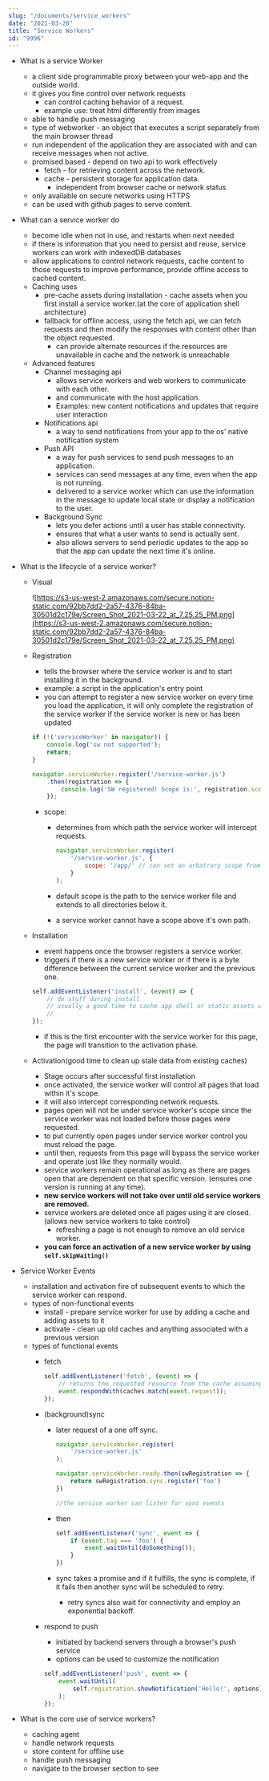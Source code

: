 ```yaml
---
slug: "/documents/service_workers"
date: "2021-03-28"
title: "Service Workers"
id: "9996"
---
```

- What is a service Worker
    - a client side programmable proxy between your web-app and the outside world.
    - it gives you fine control over network requests
        - can control caching behavior of a request.
        - example use: treat html differently from images
    - able to handle push messaging
    - type of webworker - an object that executes a script separately from the main browser thread
    - run independent of the application they are associated with and can receive messages when not active.
    - promised based - depend on two api to work effectively
        - fetch - for retrieving content across the network.
        - cache - persistent storage for application data.
            - independent from browser cache or network status
    - only available on secure networks using HTTPS
    - can be used with github pages to serve content.
- What can a service worker do
    - become idle when not in use, and restarts when next needed
    - if there is information that you need to persist and reuse, service workers can work with indexedDB databases
    - allow applications to control network requests, cache content to those requests to improve performance, provide offline access to cached content.
    - Caching uses
        - pre-cache assets during installation - cache assets when you first install a service worker.(at the core of application shell architecture)
        - fallback for offline access, using the fetch api, we can fetch requests and then modify the responses with content other than the object requested.
            - can provide alternate resources if the resources are unavailable in cache and the network is unreachable
    - Advanced features
        - Channel messaging api
            - allows service workers and web workers to communicate with each other.
            - and communicate with the host application.
            - Examples: new content notifications and updates that require user interaction
        - Notifications api
            - a way to send notifications from your app to the os' native notification system
        - Push API
            - a way for push services to send push messages to an application.
            - services can send messages at any time, even when the app is not running.
            - delivered to a service worker which can use the information in the message to update local state or display a notification to the user.
        - Background Sync
            - lets you defer actions until a user has stable connectivity.
            - ensures that what a user wants to send is actually sent.
            - also allows servers to send periodic updates to the app so that the app can update the next time it's online.
- What is the lifecycle of a service worker?
    - Visual

        ![https://s3-us-west-2.amazonaws.com/secure.notion-static.com/92bb7dd2-2a57-4376-84ba-30501d2c179e/Screen_Shot_2021-03-22_at_7.25.25_PM.png](https://s3-us-west-2.amazonaws.com/secure.notion-static.com/92bb7dd2-2a57-4376-84ba-30501d2c179e/Screen_Shot_2021-03-22_at_7.25.25_PM.png)

    - Registration
        - tells the browser where the service worker is and to start installing it in the background.
        - example: a script in the application's entry point
        - you can attempt to register a new service worker on every time you load the application, it will only complete the registration of the service worker if the service worker is new or has been updated

        ```jsx
        if (!('serviceWorker' in navigator)) {
        	console.log('sw not supported');
        	return;
        }

        navigator.serviceWorker.register('/service-worker.js')
        	.then(registration => {
        		console.log('SW registered! Scope is:', registration.scope);
        	});
        ```

        - scope:
            - determines from which path the service worker will intercept requests.

                ```jsx
                navigator.serviceWorker.register(
                	'/service-worker.js', {
                		scope: '/app/' // can set an arbatrary scope from this and below
                	}
                );
                ```

            - default scope is the path to the service worker file and extends to all directories below it.
            - a service worker cannot have a scope above it's own path.
    - Installation
        - event happens once the browser registers a service worker.
        - triggers if there is a new service worker or if there is a byte difference between the current service worker and the previous one.

        ```jsx
        self.addEventListener('install', (event) => {
        	// do stuff during install
        	// usually a good time to cache app shell or static assets using the cache API
        	//
        });
        ```

        - if this is the first encounter with the service worker for this page, the page will transition to the activation phase.
    - Activation(good time to clean up stale data from existing caches)
        - Stage occurs after successful first installation
        - once activated, the service worker will control all pages that load within it's scope.
        - it will also intercept corresponding network requests.
        - pages open will not be under service worker's scope since the service worker was not loaded before those pages were requested.
        - to put currently open pages under service worker control you must reload the page.
        - until then, requests from this page will bypass the service worker and operate just like they normally would.
        - service workers remain operational as long as there are pages open that are dependent on that specific version. (ensures one version is running at any time).
        - **new service workers will not take over until old service workers are removed.**
        - service workers are deleted once all pages using it are closed.(allows new service workers to take control)
            - refreshing a page is not enough to remove an old service worker.
        - **you can force an activation of a new service worker by using `self.skipWaiting()`**

- Service Worker Events
    - installation and activation fire of subsequent events to which the service worker can respond.
    - types of non-functional events
        - install - prepare service worker for use by adding a cache and adding assets to it
        - activate - clean up old caches and anything associated with a previous version
    - types of functional events
        - fetch

            ```jsx
            self.addEventListener('fetch', (event) => { 
            	// returns the requested resource from the cache assuming it is there. 
            	event.respondWith(caches.match(event.request));
            });
            ```

        - (background)sync
            - later request of a one off sync.

                ```jsx
                navigator.serviceWorker.register(
                	'/service-worker.js'
                );

                navigator.serviceWorker.ready.then(swRegistration => {
                	return swRegistration.sync.register('foo')
                })

                //the service worker can listen for sync events
                ```

            - then

                ```jsx
                self.addEventListener('sync', event => {
                	if (event.tag === 'foo') {
                		event.waitUntil(doSomething());
                	}
                })
                ```

            - sync takes a promise and if it fulfills, the sync is complete, if it fails then another sync will be scheduled to retry.
                - retry syncs also wait for connectivity and employ an exponential backoff.
        - respond to push
            - initiated by backend servers through a browser's push service
            - options can be used to customize the notification

            ```jsx
            self.addEventListener('push', event => {
            	event.waitUntil(
            		self.registration.showNotification('Hello!', options);
            	);
            });
            ```

- What is the core use of service workers?
    - caching agent
    - handle network requests
    - store content for offline use
    - handle push messaging
    - navigate to the browser section to see